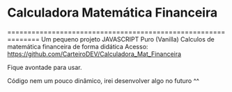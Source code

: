 # Calculadora Matemática Financeira
==============================================================
Um pequeno projeto JAVASCRIPT Puro (Vanilla)
Calculos de matemática financeira de forma didática
Acesso: https://github.com/CarteiroDEV/Calculadora_Mat_Financeira

Fique avontade para usar.

Código nem um pouco dinâmico, irei desenvolver algo no futuro ^^
